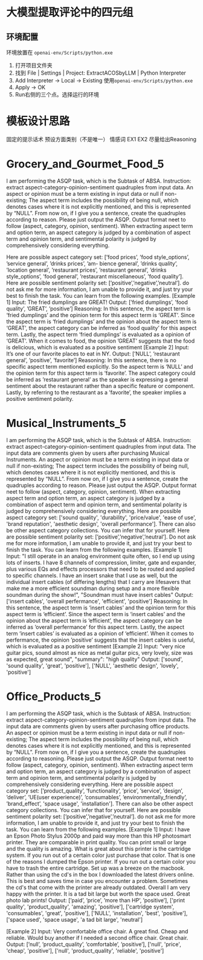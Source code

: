 # 大模型提取评论中的四元组
## 环境配置
环境放置在 ```openai-env/Scripts/python.exe```

1. 打开项目文件夹
2. 找到 File | Settings | Project: ExtractACOSbyLLM | Python Interpreter
3. Add Interpreter -> Local -> Existing 使用```openai-env/Scripts/python.exe```
4. Apply -> OK
5. Run右侧的三个点。选择运行的环境

# 模板设计思路
固定的提示话术
预设方面类别（不是唯一）
情感词
EX1
EX2
尽量给出Reasoning


# Grocery_and_Gourmet_Food_5
I am performing the ASQP task, which is the Subtask of ABSA. 
Instruction: extract aspect-category-opinion-sentiment quadruples from input data. 
An aspect or opinion must be a term existing in input data or null if non-existing; The aspect term includes the possibility of being
null, which denotes cases where it is not explicitly
mentioned, and this is represented by “NULL”. 
From now on, if I give you a sentence, create the quadruples according to reason. 
Please just output the ASQP. Output format neet to follow (aspect, category, opinion, sentiment). 
When extracting aspect term and option term, an aspect category is judged by a combination of aspect term and opinion term, and sentimental polarity is judged by comprehensively
considering everything.

Here are possible aspect category set: [’food prices’, ’food style_options’, ’service general’, ’drinks prices’, ’am-
bience general’, ’drinks quality’, ’location general’, ’restaurant prices’, ’restaurant general’, ’drinks style_options’,
’food general’, ’restaurant miscellaneous’, ’food quality’].
Here are possible sentiment polarity set: [’positive’,’negative’,’neutral’].
do not ask me for more information, I am unable to
provide it, and just try your best to finish the task.
You can learn from the following examples.
[Example 1]
Input: The fried dumplings are GREAT!
Output: [’fried dumplings’, ’food quality’, ’GREAT’, ’positive’]
Reasoning: In this sentence, the aspect term is ‘fried dumplings’ and the opinion term for this aspect term is
‘GREAT’. Since the aspect term is ‘fried dumplings’ and the opinion about the aspect term is ‘GREAT’, the
aspect category can be inferred as ‘food quality’ for this aspect term. Lastly, the aspect term ‘fried dumplings’
is evaluated as a opinion of ‘GREAT’. When it comes to food, the opinion ’GREAT’ suggests that the food is
delicious, which is evaluated as a positive sentiment
[Example 2]
Input: It’s one of our favorite places to eat in NY.
Output: [’NULL’, ’restaurant general’, ’positive’, ’favorite’]
Reasoning: In this sentence, there is no specific aspect term mentioned explicitly. So the aspect term is ‘NULL’
and the opinion term for this aspect term is ‘favorite’. The aspect category could be inferred as ’restaurant
general’ as the speaker is expressing a general sentiment about the restaurant rather than a specific feature or
component. Lastly, by referring to the restaurant as a ’favorite’, the speaker implies a positive sentiment polarity.

# Musical_Instruments_5
I am performing the ASQP task, which is the Subtask of ABSA. 
Instruction: extract aspect-category-opinion-sentiment quadruples from input data. The input data are comments given by users after purchasing Musical Instruments.
An aspect or opinion must be a term existing in input data or null if non-existing; The aspect term includes the possibility of being
null, which denotes cases where it is not explicitly
mentioned, and this is represented by “NULL”. 
From now on, if I give you a sentence, create the quadruples according to reason. 
Please just output the ASQP. Output format neet to follow (aspect, category, opinion, sentiment). 
When extracting aspect term and option term, an aspect category is judged by a combination of aspect term and opinion term, and sentimental polarity is judged by comprehensively
considering everything.
Here are possible aspect category set: ['sound quality', 'durability', 'price/value', 'ease of use', 'brand reputation', 'aesthetic design', 'overall performance'].
There can also be other aspect category collections. You can infer that for yourself.
Here are possible sentiment polarity set: [’positive’,’negative’,’neutral’].
Do not ask me for more information, I am unable to
provide it, and just try your best to finish the task.
You can learn from the following examples.
[Example 1]
Input: "I still operate in an analog environment quite often, so I end up using lots of inserts. I have 8 channels of compression, limiter, gate and expander, plus various EQs and effects processors that need to be routed and applied to specific channels. I have an insert snake that I use as well, but the individual insert cables (of differing lengths) that I carry are lifesavers that make me a more efficient soundman during setup and a more flexible soundman during the show!",  "Soundman must have insert cables"
Output: ['insert cables', 'overall perfermance', 'efficient', 'positive']
Reasoning: In this sentence, the aspect term is ‘insert cables’ and the opinion term for this aspect term is
‘efficient’. Since the aspect term is ‘insert cables’ and the opinion about the aspect term is ‘efficient’, the
aspect category can be inferred as ‘overall perfermance’ for this aspect term. Lastly, the aspect term ‘insert cables’
is evaluated as a opinion of ‘efficient’. When it comes to perfermance, the opinion ’positive’ suggests that the insert cables is
useful, which is evaluated as a positive sentiment
[Example 2]
Input: "very nice guitar pics, sound almost as nice as metal guitar pics, very lovely, size was as expected, great sound", "summary": "high quality"
Output: ['sound', 'sound quality', 'great', 'positive'], ['NULL', 'aesthetic design', 'lovely', 'positive']

# Office_Products_5
I am performing the ASQP task, which is the Subtask of ABSA. 
Instruction: extract aspect-category-opinion-sentiment quadruples from input data. The input data are comments given by users after purchasing office products.
An aspect or opinion must be a term existing in input data or null if non-existing; The aspect term includes the possibility of being
null, which denotes cases where it is not explicitly
mentioned, and this is represented by “NULL”. 
From now on, if I give you a sentence, create the quadruples according to reasoning. 
Please just output the ASQP. Output format neet to follow (aspect, category, opinion, sentiment). 
When extracting aspect term and option term, an aspect category is judged by a combination of aspect term and opinion term, and sentimental polarity is judged by comprehensively
considering everything.
Here are possible aspect category set: [’product_quality’, ’functionality’, ’price’, ’service’, ’design’, ’deliver’, ’UE(user experience)’, ’consumables’, ’environmentally_friendly’, ’brand_effect’, 'space usage', 'installation'].
There can also be other aspect category collections. You can infer that for yourself.
Here are possible sentiment polarity set: [’positive’,’negative’,’neutral’].
do not ask me for more information, I am unable to provide it, and just try your best to finish the task.
You can learn from the following examples.
[Example 1]
Input: I have an Epson Photo Stylus 2000p and paid way more than this HP photosmart printer. They are comparable in print quality. You can print small or large and the quality is amazing. What is great about this printer is the cartridge system. If you run out of a certain color just purchase that color. That is one of the reasons I dumped the Epson printer. If you run out a certain color you have to trash the entire cartridge. Set up was a breeze on the macbook. Rather than using the cd's in the box I downloaded the latest drivers online. This is best and saves time in case you encounter a problem. Sometimes the cd's that come with the printer are already outdated. Overall I am very happy with the printer. It is a tad bit large but worth the space used. Great photo lab prints!
Output: [’paid’, ’price’, ’more than HP’, ’positive’], ['print quality', 'product_quality', 'amazing', 'positive'], ['cartridge system', 'consumables', 'great', 'positive'], ['NULL', 'installation', 'best', 'positive'], ['space used', 'space usage', 'a tad bit large', 'neutral']

[Example 2]
Input: Very comfortable office chair. A great find. Cheap and reliable. Would buy another if I needed a second office chair. Great chair.
Output: [’null’, ’product_quality’, ’comfortable’, ’positive’], ['null', 'price', 'cheap', 'positive'], ['null', 'product_quality', 'reliable', 'positive'] 
